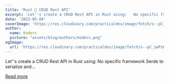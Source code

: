 ```yaml
---
title: 'Rust 🦀 CRUD Rest API'
excerpt: 'Let''s create a CRUD Rest API in Rust using:   No specific framework Serde to serialize and...'
date: '2023-05-04'
coverImage: 'https://res.cloudinary.com/practicaldev/image/fetch/s--pC_iwPsB--/c_imagga_scale,f_auto,fl_progressive,h_420,q_auto,w_1000/https://dev-to-uploads.s3.amazonaws.com/uploads/articles/r9kruunjy3ipqthljxo8.png'
author:
  name: Koders
  picture: "assets/blog/authors/koders.png"
ogImage:
  url: 'https://res.cloudinary.com/practicaldev/image/fetch/s--pC_iwPsB--/c_imagga_scale,f_auto,fl_progressive,h_420,q_auto,w_1000/https://dev-to-uploads.s3.amazonaws.com/uploads/articles/r9kruunjy3ipqthljxo8.png'
---
```


Let''s create a CRUD Rest API in Rust using:   No specific framework Serde to serialize and...

[Read more](https://dev.to/francescoxx/rust-crud-rest-api-3n45)
